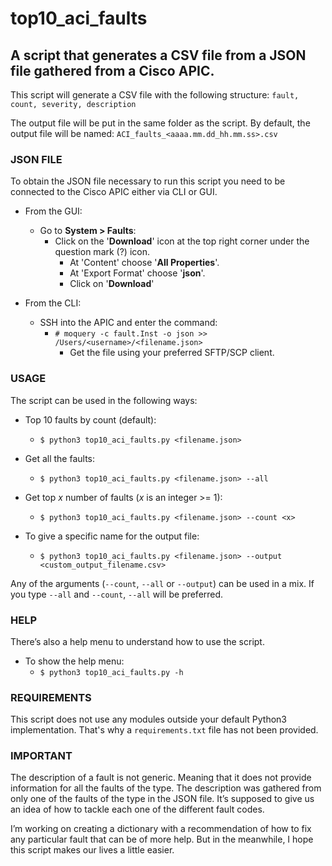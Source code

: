 # top10_aci_faults
## A script that generates a CSV file from a JSON file gathered from a Cisco APIC.

This script will generate a CSV file with the following structure:
`fault, count, severity, description`

The output file will be put in the same folder as the script. By default, the output file will be named:
`ACI_faults_<aaaa.mm.dd_hh.mm.ss>.csv`

### JSON FILE
To obtain the JSON file necessary to run this script you need to be connected to the Cisco APIC either via CLI or GUI.

- From the GUI:
  - Go to __System > Faults__:
    - Click on the '__Download__' icon at the top right corner under the question mark (?) icon.
      - At 'Content' choose '__All Properties__'.
      - At 'Export Format' choose '__json__'.
      - Click on '__Download__'

- From the CLI:
  - SSH into the APIC and enter the command:
    - `# moquery -c fault.Inst -o json >> /Users/<username>/<filename.json>`
      - Get the file using your preferred SFTP/SCP client.

### USAGE
The script can be used in the following ways:

- Top 10 faults by count (default):
  - `$ python3 top10_aci_faults.py <filename.json>`

- Get all the faults:
  - `$ python3 top10_aci_faults.py <filename.json> --all`

- Get top _x_ number of faults (_x_ is an integer >= 1):
  - `$ python3 top10_aci_faults.py <filename.json> --count <x>`

- To give a specific name for the output file:
  - `$ python3 top10_aci_faults.py <filename.json> --output <custom_output_filename.csv>`

Any of the arguments (`--count`, `--all` or `--output`) can be used in a mix.  If you type `--all` and `--count`, `--all` will be preferred.

### HELP
There’s also a help menu to understand how to use the script.

- To show the help menu:
  - `$ python3 top10_aci_faults.py -h`

### REQUIREMENTS
This script does not use any modules outside your default Python3 implementation.  That's why a `requirements.txt` file has not been provided.

### IMPORTANT
The description of a fault is not generic.  Meaning that it does not provide information for all the faults of the type.  The description was gathered from only one of the faults of the type in the JSON file.  It’s supposed to give us an idea of how to tackle each one of the different fault codes.

I’m working on creating a dictionary with a recommendation of how to fix any particular fault that can be of more help.  But in the meanwhile, I hope this script makes our lives a little easier.
